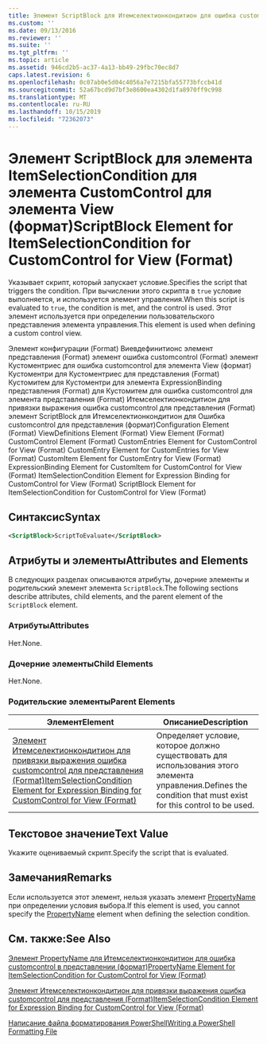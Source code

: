 ```yaml
---
title: Элемент ScriptBlock для Итемселектионкондитион для ошибка customcontrol для представления (формат) | Документация Майкрософт
ms.custom: ''
ms.date: 09/13/2016
ms.reviewer: ''
ms.suite: ''
ms.tgt_pltfrm: ''
ms.topic: article
ms.assetid: 946cd2b5-ac37-4a13-bb49-29fbc70ec8d7
caps.latest.revision: 6
ms.openlocfilehash: 0c07ab0e5d04c4056a7e7215bfa55773bfccb41d
ms.sourcegitcommit: 52a67bcd9d7bf3e8600ea4302d1fa8970ff9c998
ms.translationtype: MT
ms.contentlocale: ru-RU
ms.lasthandoff: 10/15/2019
ms.locfileid: "72362073"
---
```

# <a name="scriptblock-element-for-itemselectioncondition-for-customcontrol-for-view-format"></a><span data-ttu-id="0bad6-102">Элемент ScriptBlock для элемента ItemSelectionCondition для элемента CustomControl для элемента View (формат)</span><span class="sxs-lookup"><span data-stu-id="0bad6-102">ScriptBlock Element for ItemSelectionCondition for CustomControl for View (Format)</span></span>

<span data-ttu-id="0bad6-103">Указывает скрипт, который запускает условие.</span><span class="sxs-lookup"><span data-stu-id="0bad6-103">Specifies the script that triggers the condition.</span></span> <span data-ttu-id="0bad6-104">При вычислении этого скрипта в `true` условие выполняется, и используется элемент управления.</span><span class="sxs-lookup"><span data-stu-id="0bad6-104">When this script is evaluated to `true`, the condition is met, and the control is used.</span></span> <span data-ttu-id="0bad6-105">Этот элемент используется при определении пользовательского представления элемента управления.</span><span class="sxs-lookup"><span data-stu-id="0bad6-105">This element is used when defining a custom control view.</span></span>

<span data-ttu-id="0bad6-106">Элемент конфигурации (Format) Виевдефинитионс элемент представления (Format) элемент ошибка customcontrol (Format) элемент Кустоментриес для ошибка customcontrol для элемента View (формат) Кустоментри для Кустоментриес для представления (Format) Кустомитем для Кустоментри для элемента ExpressionBinding представления (Format) для Кустомитем для ошибка customcontrol для элемента представления (Format) Итемселектионкондитион для привязки выражения ошибка customcontrol для представления (Format) элемент ScriptBlock для Итемселектионкондитион для Ошибка customcontrol для представления (формат)</span><span class="sxs-lookup"><span data-stu-id="0bad6-106">Configuration Element (Format) ViewDefinitions Element (Format) View Element (Format) CustomControl Element (Format) CustomEntries Element for CustomControl for View (Format) CustomEntry Element for CustomEntries for View (Format) CustomItem Element for CustomEntry for View (Format) ExpressionBinding Element for CustomItem for CustomControl for View (Format) ItemSelectionCondition Element for Expression Binding for CustomControl for View (Format) ScriptBlock Element for ItemSelectionCondition for CustomControl for View (Format)</span></span>

## <a name="syntax"></a><span data-ttu-id="0bad6-107">Синтаксис</span><span class="sxs-lookup"><span data-stu-id="0bad6-107">Syntax</span></span>

```xml
<ScriptBlock>ScriptToEvaluate</ScriptBlock>
```

## <a name="attributes-and-elements"></a><span data-ttu-id="0bad6-108">Атрибуты и элементы</span><span class="sxs-lookup"><span data-stu-id="0bad6-108">Attributes and Elements</span></span>

<span data-ttu-id="0bad6-109">В следующих разделах описываются атрибуты, дочерние элементы и родительский элемент элемента `ScriptBlock`.</span><span class="sxs-lookup"><span data-stu-id="0bad6-109">The following sections describe attributes, child elements, and the parent element of the `ScriptBlock` element.</span></span>

### <a name="attributes"></a><span data-ttu-id="0bad6-110">Атрибуты</span><span class="sxs-lookup"><span data-stu-id="0bad6-110">Attributes</span></span>

<span data-ttu-id="0bad6-111">Нет.</span><span class="sxs-lookup"><span data-stu-id="0bad6-111">None.</span></span>

### <a name="child-elements"></a><span data-ttu-id="0bad6-112">Дочерние элементы</span><span class="sxs-lookup"><span data-stu-id="0bad6-112">Child Elements</span></span>

<span data-ttu-id="0bad6-113">Нет.</span><span class="sxs-lookup"><span data-stu-id="0bad6-113">None.</span></span>

### <a name="parent-elements"></a><span data-ttu-id="0bad6-114">Родительские элементы</span><span class="sxs-lookup"><span data-stu-id="0bad6-114">Parent Elements</span></span>

|<span data-ttu-id="0bad6-115">Элемент</span><span class="sxs-lookup"><span data-stu-id="0bad6-115">Element</span></span>|<span data-ttu-id="0bad6-116">Описание</span><span class="sxs-lookup"><span data-stu-id="0bad6-116">Description</span></span>|
|-------------|-----------------|
|[<span data-ttu-id="0bad6-117">Элемент Итемселектионкондитион для привязки выражения ошибка customcontrol для представления (Format)</span><span class="sxs-lookup"><span data-stu-id="0bad6-117">ItemSelectionCondition Element for Expression Binding for CustomControl for View (Format)</span></span>](./itemselectioncondition-element-for-expressionbinding-for-customcontrol-format.md)|<span data-ttu-id="0bad6-118">Определяет условие, которое должно существовать для использования этого элемента управления.</span><span class="sxs-lookup"><span data-stu-id="0bad6-118">Defines the condition that must exist for this control to be used.</span></span>|

## <a name="text-value"></a><span data-ttu-id="0bad6-119">Текстовое значение</span><span class="sxs-lookup"><span data-stu-id="0bad6-119">Text Value</span></span>

<span data-ttu-id="0bad6-120">Укажите оцениваемый скрипт.</span><span class="sxs-lookup"><span data-stu-id="0bad6-120">Specify the script that is evaluated.</span></span>

## <a name="remarks"></a><span data-ttu-id="0bad6-121">Замечания</span><span class="sxs-lookup"><span data-stu-id="0bad6-121">Remarks</span></span>

<span data-ttu-id="0bad6-122">Если используется этот элемент, нельзя указать элемент [PropertyName](./propertyname-element-for-itemselectioncondition-for-customcontrol-for-view-format.md) при определении условия выбора.</span><span class="sxs-lookup"><span data-stu-id="0bad6-122">If this element is used, you cannot specify the [PropertyName](./propertyname-element-for-itemselectioncondition-for-customcontrol-for-view-format.md) element when defining the selection condition.</span></span>

## <a name="see-also"></a><span data-ttu-id="0bad6-123">См. также:</span><span class="sxs-lookup"><span data-stu-id="0bad6-123">See Also</span></span>

[<span data-ttu-id="0bad6-124">Элемент PropertyName для Итемселектионкондитион для ошибка customcontrol в представлении (формат)</span><span class="sxs-lookup"><span data-stu-id="0bad6-124">PropertyName Element for ItemSelectionCondition for CustomControl for View (Format)</span></span>](./propertyname-element-for-itemselectioncondition-for-customcontrol-for-view-format.md)

[<span data-ttu-id="0bad6-125">Элемент Итемселектионкондитион для привязки выражения ошибка customcontrol для представления (Format)</span><span class="sxs-lookup"><span data-stu-id="0bad6-125">ItemSelectionCondition Element for Expression Binding for CustomControl for View (Format)</span></span>](./itemselectioncondition-element-for-expressionbinding-for-customcontrol-format.md)

[<span data-ttu-id="0bad6-126">Написание файла форматирования PowerShell</span><span class="sxs-lookup"><span data-stu-id="0bad6-126">Writing a PowerShell Formatting File</span></span>](./writing-a-powershell-formatting-file.md)
